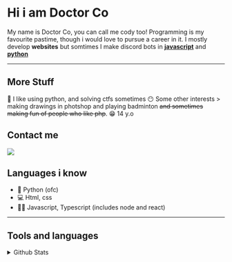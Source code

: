 # Hi i am Doctor Co
My name is Doctor Co, you can call me cody too! Programming is my favourite pastime, though i would love to pursue a career in it. I mostly develop **websites** but somtimes 
I make discord bots in **[javascript](https://discord.js.org/#/)** and **[python](https://github.com/Pycord-Development/pycord)**

---
## More Stuff
🐍 I like using python, and solving ctfs sometimes
😶 Some other interests > making drawings in photshop and playing badminton ~~and sometimes making fun of people who like php~~.
😁 14 y.o

## Contact me

[![](https://discord.c99.nl/widget/theme-4/725278824975040512.png)](https://discord.gg/U62zUZTR6G)

## Languages i know
- 🐍 Python (ofc)
- 💻 Html, css 
- 👨‍💻 Javascript, Typescript (includes node and react)
---


## Tools and languages
<details>
  <summary>Github Stats</summary>
  <br>
  # Language stats:
  <p align="left"><img src='https://github-readme-stats.vercel.app/api?username=DoctorCo&show_icons=true&theme=radical&locale=en'></img></p>
  # Overall stats:
  <p align="left"><img src='https://github-readme-stats.vercel.app/api?username=DoctorCo&show_icons=true&theme=radical'></img></p>
  <p align='left'><img src='https://gpvc.arturio.dev/DoctorCo'></p>
</details>
